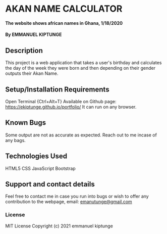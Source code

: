 # AKAN NAME CALCULATOR
#### The website shows african names in Ghana, 1/18/2020
#### By EMMANUEL KIPTUNGE
## Description
This project is a web application that takes a user's birthday and calculates the day of the week they were born and then depending on their gender outputs their Akan Name.
## Setup/Installation Requirements
Open Terminal {Ctrl+Alt+T}
Available on Github page: https://ekiptunge.github.io/portfolio/ It can run on any browser.
## Known Bugs
Some output are not as accurate as expected. Reach out to me incase of any bags.
## Technologies Used
HTML5
CSS
JavaScript
Bootstrap
## Support and contact details
Feel free to contact me in case you run into bugs or wish to offer any contribution to the webpage, email: emanutunge@gmail.com
### License
MIT License
Copyright (c) 2021 emmanuel kiptunge
